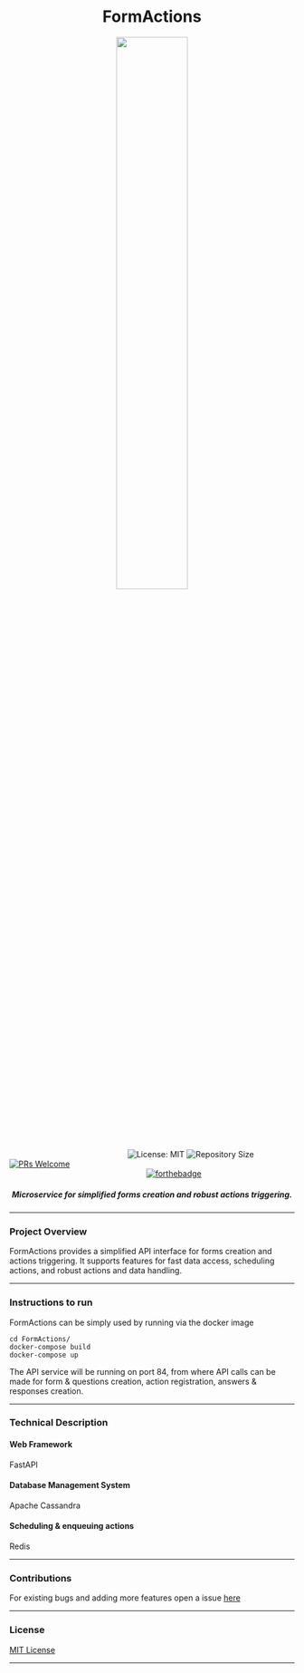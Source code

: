 <h1 align = "center" >FormActions </h1>
<p align="center">
<img height=50% width=50% src="https://socialify.git.ci/sanjibansg/FormActions/image?description=1&language=1&name=1&owner=1&theme=Light" />
</p>

&nbsp;&nbsp;&nbsp;&nbsp;&nbsp;&nbsp;&nbsp;&nbsp;&nbsp;&nbsp;&nbsp;&nbsp;&emsp;&emsp;&emsp;&nbsp;&nbsp;&nbsp;&nbsp;&emsp;&emsp;&emsp;&nbsp;&nbsp;&nbsp;&nbsp;&emsp;&emsp;&emsp;
![License: MIT](https://img.shields.io/github/license/sanjibansg/FormActions)
![Repository Size](https://img.shields.io/github/repo-size/sanjibansg/FormActions)
[![PRs Welcome](https://img.shields.io/badge/PRs-welcome-brightgreen.svg?style=flat-square)](http://makeapullrequest.com)
</br>
&emsp;&emsp;&emsp;&emsp;&emsp;&emsp;&emsp;&emsp;&emsp;&emsp;&emsp;&emsp;&emsp;&emsp;&emsp;&emsp;&emsp;
 [![forthebadge](https://forthebadge.com/images/badges/made-with-python.svg)](https://forthebadge.com)

<h5 align="center"> Microservice for simplified forms creation and robust actions triggering.
</h5>

-----
### Project Overview  
FormActions provides a simplified API interface for forms creation and actions triggering. It supports features for fast data access, scheduling actions, and robust actions and data handling.

----


### Instructions to run
FormActions can be simply used by running via the docker image
```
cd FormActions/
docker-compose build
docker-compose up
```
The API service will be running on port 84, from where API calls can be made for form & questions creation, action registration, answers & responses creation.

---------

### Technical Description
#### Web Framework
FastAPI
#### Database Management System
Apache Cassandra
#### Scheduling & enqueuing actions
Redis

---------

### Contributions  
For existing bugs and adding more features open a issue [here](https://github.com/sanjibansg/FormActions/issues)

----------
### License
[MIT License](LICENSE)

 ----
